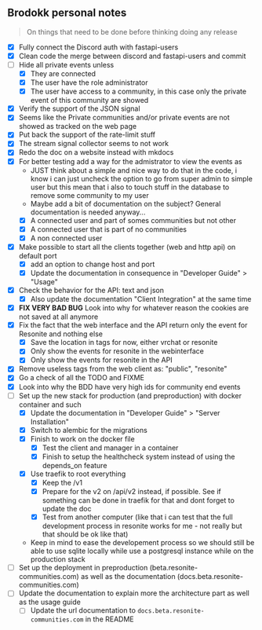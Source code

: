## Brodokk personal notes

> On things that need to be done before thinking doing any release

- [x] Fully connect the Discord auth with fastapi-users
- [x] Clean code the merge between discord and fastapi-users and commit
- [ ] Hide all private events unless
  - [x] They are connected
  - [x] The user have the role administrator
  - [x] The user have access to a community, in this case only the private event of this community are showed
- [x] Verify the support of the JSON signal
- [x] Seems like the Private communities and/or private events are not showed as tracked on the web page
- [x] Put back the support of the rate-limit stuff
- [x] The stream signal collector seems to not work
- [x] Redo the doc on a website instead with mkdocs
- [x] For better testing add a way for the admistrator to view the events as
  - JUST think about a simple and nice way to do that in the code, i know i can just uncheck the option to go from super admin to simple user but this mean that i also to touch stuff in the database to remove some community to my user
  - Maybe add a bit of documentation on the subject? General documentation is needed anyway...
  - [x] A connected user and part of somes communities but not other
  - [x] A connected user that is part of no communities
  - [x] A non connected user
- [x] Make possible to start all the clients together (web and http api) on default port
  - [x] add an option to change host and port
  - [x] Update the documentation in consequence in "Developer Guide" > "Usage"
- [x] Check the behavior for the API: text and json
  - [x] Also update the documentation "Client Integration" at the same time
- [x] **FIX VERY BAD BUG** Look into why for whatever reason the cookies are not saved at all anymore
- [x] Fix the fact that the web interface and the API return only the event for Resonite and nothing else
  - [x] Save the location in tags for now, either vrchat or resonite
  - [x] Only show the events for resonite in the webinterface
  - [x] Only show the events for resonite in the API
- [x] Remove useless tags from the web client as: "public", "resonite"
- [x] Go a check of all the TODO and FIXME
- [x] Look into why the BDD have very high ids for community end events
- [ ] Set up the new stack for production (and preproduction) with docker container and such
  - [x] Update the documentation in "Developer Guide" > "Server Installation"
  - [x] Switch to alembic for the migrations
  - [x] Finish to work on the docker file
    - [x] Test the client and manager in a container
    - [x] Finish to setup the healthcheck system instead of using the depends_on feature
  - [x] Use traefik to root everything
    - [x] Keep the /v1
    - [x] Prepare for the v2 on /api/v2 instead, if possible. See if something can be done in traefik for that and dont forget to update the doc
    - [x] Test from another computer (like that i can test that the full development process in resonite works for me - not really but that should be ok like that)
  - Keep in mind to ease the developement process so we should still be able to use sqlite locally while use a postgresql instance while on the production stack
- [ ] Set up the deployment in preproduction (beta.resonite-communities.com) as well as the documentation (docs.beta.resonite-communities.com)
- [ ] Update the documentation to explain more the architecture part as well as the usage guide
  - [ ] Update the url documentation to `docs.beta.resonite-communities.com` in the README